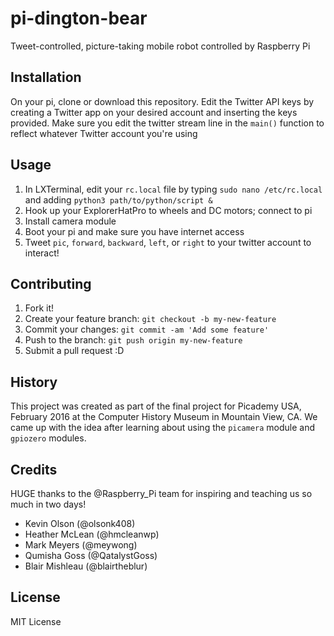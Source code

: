 # pi-dington-bear

Tweet-controlled, picture-taking mobile robot controlled by Raspberry Pi

## Installation

On your pi, clone or download this repository. Edit the Twitter API keys by creating a Twitter app on your desired account and inserting the keys provided. Make sure you edit the twitter stream line in the `main()` function to reflect whatever Twitter account you're using

## Usage

1. In LXTerminal, edit your `rc.local` file by typing `sudo nano /etc/rc.local` and adding `python3 path/to/python/script &`
2. Hook up your ExplorerHatPro to wheels and DC motors; connect to pi
3. Install camera module
3. Boot your pi and make sure you have internet access
4. Tweet `pic`, `forward`, `backward`, `left`, or `right` to your twitter account to interact!

## Contributing

1. Fork it!
2. Create your feature branch: `git checkout -b my-new-feature`
3. Commit your changes: `git commit -am 'Add some feature'`
4. Push to the branch: `git push origin my-new-feature`
5. Submit a pull request :D

## History

This project was created as part of the final project for Picademy USA, February 2016 at the Computer History Museum in Mountain View, CA. We came up with the idea after learning about using the `picamera` module and `gpiozero` modules.

## Credits

HUGE thanks to the @Raspberry_Pi team for inspiring and teaching us so much in two days!
- Kevin Olson (@olsonk408)
- Heather McLean (@hmcleanwp)
- Mark Meyers (@meywong)
- Qumisha Goss (@QatalystGoss)
- Blair Mishleau (@blairtheblur)

## License

MIT License
